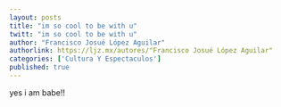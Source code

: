 ```yaml
---
layout: posts
title: "im so cool to be with u"
twitt: "im so cool to be with u"
author: "Francisco Josué López Aguilar"
authorlink: https://ljz.mx/autores/"Francisco Josué López Aguilar"
categories: ['Cultura Y Espectaculos']
published: true
---
```


yes i am babe!!

